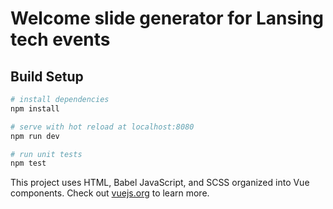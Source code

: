 # Welcome slide generator for Lansing tech events

## Build Setup

``` bash
# install dependencies
npm install

# serve with hot reload at localhost:8080
npm run dev

# run unit tests
npm test
```

This project uses HTML, Babel JavaScript, and SCSS organized into Vue components. Check out [vuejs.org](http://vuejs.org/guide/) to learn more.
